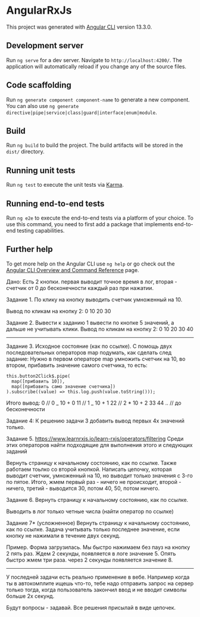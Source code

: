 # AngularRxJs

This project was generated with [Angular CLI](https://github.com/angular/angular-cli) version 13.3.0.

## Development server

Run `ng serve` for a dev server. Navigate to `http://localhost:4200/`. The application will automatically reload if you change any of the source files.

## Code scaffolding

Run `ng generate component component-name` to generate a new component. You can also use `ng generate directive|pipe|service|class|guard|interface|enum|module`.

## Build

Run `ng build` to build the project. The build artifacts will be stored in the `dist/` directory.

## Running unit tests

Run `ng test` to execute the unit tests via [Karma](https://karma-runner.github.io).

## Running end-to-end tests

Run `ng e2e` to execute the end-to-end tests via a platform of your choice. To use this command, you need to first add a package that implements end-to-end testing capabilities.

## Further help

To get more help on the Angular CLI use `ng help` or go check out the [Angular CLI Overview and Command Reference](https://angular.io/cli) page.


Дано:
Есть 2 кнопки. первая выводит точное время в лог, вторая - счетчик от 0 до бесконечности каждый раз при нажатии.

Задание 1.
По клику на кнопку выводить счетчик умноженный на 10.

Вывод по кликам на кнопку 2:
0
10
20
30

Задание 2.
Вывести к заданию 1 вывести по кнопке 5 значений, а дальше не учитывать клики.
Вывод по кликам на кнопку 2:
0
10
20
30
40

---

Задание 3.
Исходное состояние (как по ссылке).
С помощь двух последовательных операторов map подумать, как сделать след задание:
Нужно в первом операторе map умножить счетчик на 10, во втором, прибавить значение самого счетчика, то есть:

```
this.button2Click$.pipe(
  map([прибавить 10]),
  map([прибавить само значение счетчика])
).subscribe((value) => this.log.push(value.toString()));
```

Итого вывод:
0 // 0 _ 10 + 0
11 // 1 _ 10 + 1
22 // 2 \* 10 + 2
33
44
.. // до бесконечности

Задание 4:
К решению задачи 3 добавить вывод первых 4х значений только.

Задание 5.
https://www.learnrxjs.io/learn-rxjs/operators/filtering
Среди этих операторов найти подходящие для выполнения этого и следующих заданий

Вернуть страницу к начальному состоянию, как по ссылке.
Также работаем тоьлко со второй кнопкой.
Написать цепочку, которая выводит счетчик, умноженный на 10, но выводит только значения с 3-го по пятое.
Итого, жмем первый раз - ничего не происходит, второй - ничего, третий - выводится 30, потом 40, 50, потом ничего.

Задание 6.
Вернуть страницу к начальному состоянию, как по ссылке.

Выводить в лог только четные числа (найти оператор по ссылке)

Задание 7\* (усложненное)
Вернуть страницу к начальному состоянию, как по ссылке.
Задача учитывать только последнее значение, если кнопку не нажимали в течение двух секунд.

Пример.
Форма загрузилась.
Мы быстро нажимаем без пауз на кнопку 2 пять раз. Ждем 2 секунды, появляется в логе значение 5.
Опять быстро жмем три раза. через 2 секунды появляется значение 8.

---

У последней задачи есть реально применение в вебе. Например когда ты в автокомплите ищешь что-то, тебе надо отправить запрос на сервер только тогда, когда пользователь закончил ввод и не вводит символы больше 2х секунд.

Будут вопросы - задавай.
Все решения присылай в виде цепочек.
